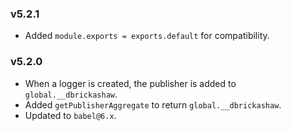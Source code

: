 ### v5.2.1

- Added `module.exports = exports.default` for compatibility.

### v5.2.0

- When a logger is created, the publisher is added to `global.__dbrickashaw`.
- Added `getPublisherAggregate` to return `global.__dbrickashaw`.
- Updated to `babel@6.x`.
